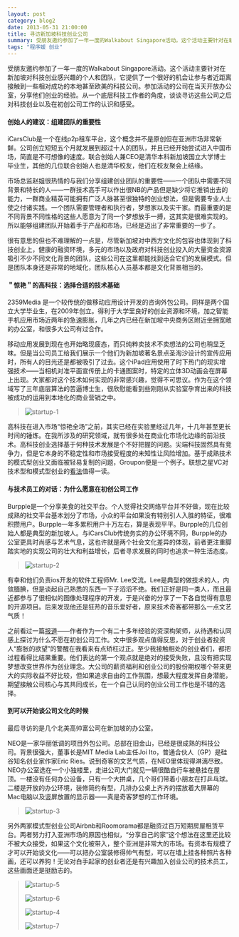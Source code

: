 ```yaml
---
layout: post
category: blog2
date: 2013-05-31 21:00:00
title: 寻访新加坡科技创业公司
summary: 受朋友邀约参加了一年一度的Walkabout Singapore活动。这个活动主要针对在新加坡对科技创业感兴趣的个人和团队，它提供了一个很好的机会让参与者近距离接触到一些相对成功的本地甚至欧美的科技公司。
tags: "程序媛 创业"
---
```


受朋友邀约参加了一年一度的Walkabout Singapore活动。这个活动主要针对在新加坡对科技创业感兴趣的个人和团队，它提供了一个很好的机会让参与者近距离接触到一些相对成功的本地甚至欧美的科技公司。参加活动的公司在当天开放办公室，分享他们创业的经验。从一个底层科技工作者的角度，谈谈寻访这些公司之后对科技创业以及在初创公司工作的认识和感受。

#### 创始人的建议：组建团队的重要性

iCarsClub是一个在线p2p租车平台，这个概念并不是原创但在亚洲市场非常新鲜。公司创立短短五个月就发展到超过十人的团队，并且已经开始尝试进入中国市场，简直是不可想像的速度。联合创始人兼CEO是清华本科新加坡国立大学博士毕业生，其他的几位联合创始人也是清华校友，他们在校友聚会上结缘。

市场总监赵姐很热情的与我们分享组建创业团队的重要性——一个团队中需要不同背景和特长的人——一群技术高手可以作出很NB的产品但是缺少将它推销出去的能力，一群商业精英可能拥有广泛人脉甚至很独特的创业想法，但是需要专业人士使之付诸实践。一个团队需要管理者和执行者，梦想家以及实干家。而最重要的是不同背景不同性格的这些人愿意为了同一个梦想放手一搏，这其实是很难实现的。所以能够组建团队开始着手于产品和市场，已经是迈出了非常重要的一步了。

很有意思的但也不难理解的一点是，尽管新加坡对中西方文化的包容也体现到了科技创业上，健康的融资环境，多元的市场以及政府对科技创业投入的大量资金资源吸引不少不同文化背景的团队，这些公司在这里都能找到适合它们的发展模式。但是团队本身还是非常的地域化，团队核心人员基本都是文化背景相当的。

#### ＂惊艳＂的高科技：选择合适的技术基础

2359Media 是一个较传统的做移动应用设计开发的咨询外包公司。同样是两个国立大学毕业生，在2009年创立。得利于大学里良好的创业资源和环境，加之智能手机应用市场近两年的急速膨胀，几年之内已经在新加坡中央商务区附近坐拥宽敞的办公室，和很多大公司有过合作。

移动应用发展到现在也开始略现疲态，而只纯粹卖技术不卖想法的公司也稍显乏味。但是当公司员工给我们展示一个他们为新加坡著名景点圣淘沙设计的宣传应用时，所有人的目光还是都被吸引了过去。这个iPad应用使用了时下热门的现实增强技术——当相机对准平面宣传册上的卡通图案时，特定的立体3D动画会在屏幕上出现。大家都对这个技术如何实现的非常感兴趣，觉得不可思议。作为在这个领域写了三年底层算法的苦逼博士生，很欣慰能看到些刚刚从实验室孕育出来的科技被成功的运用到本地化的商业营销之中。

>![startup-1](https://s3.ap-southeast-1.amazonaws.com/littlecheesecake.me/blog-post/blog2/archive/16907332669_00a6af196c_n.jpg)

高科技在进入市场“惊艳全场”之前，其实已经在实验里经过几年，十几年甚至更长时间的锤炼。在我所涉及的研究领域，就有很多处在商业化市场化边缘的前沿技术。高科技创业选择基于何种技术发展是个不好把握的问题。尖端科技固然具有竞争力，但是它本身的不稳定性和市场接受程度的未知性让风险增加。基于成熟技术的模式型创业又面临被轻易复制的问题，Groupon便是一个例子。联想之星VC对技术型和模式型创业的[看法](http://www.36kr.com/p/203246.html)值得一读。

#### 与技术员工的对话：为什么愿意在初创公司工作

Burpple是一个分享美食的社交平台。个人觉得社交网络平台并不好做，现在比较成熟的社交平台基本划分了市场，小众的平台如果没有特别引人入胜的特征，很难积攒用户。Burpple一年多累积用户十万左右，算是表现平平。Burpple的几位创始人都是典型的新加坡人。与iCarsClub传统务实的办公环境不同，Burpple的办公室更具时尚感与艺术气息，这也许就是两个社会文化差异的体现，前者更注重脚踏实地的实现公司的壮大和利益增长，后者寻求发展的同时也追求一种生活态度。

>![startup-2](https://s3.ap-southeast-1.amazonaws.com/littlecheesecake.me/blog-post/blog2/archive/16905982850_a38b89dd76_n.jpg)

有幸和他们负责ios开发的软件工程师Mr. Lee交流。Lee是典型的做技术的人，内敛腼腆，但是谈起自己熟悉的东西一下子滔滔不绝。我们正好是同一类人，而且最近都参与了很相似的图像处理程序的开发，于是兴奋的分享了一下各自觉得有意思的开源项目。后来发现他还是狂热的音乐爱好者，原来技术奇客都带那么一点文艺气质！

之前看过一篇[报道](http://mhalligan.com/benefits-matter-or-why-i-wont-work-for-your-y)——作者作为一个有二十多年经验的资深构架师，从待遇和认同感上探讨为什么不愿在初创公司工作。文中很多观点值得反思，对于创业者投资人“膨胀的欲望”的警醒在我看来有点矫枉过正。至少我接触相处的创业者们，都把过程看得比结果重要。他们表达的第一个观点就是绝对的接受失败，且没有把实现梦想改变世界作为创业理念。大公司的薪资福利和创业公司的股份期权哪个带来更大的实际收益不好比较，但如果追求自由的工作氛围，想最大程度发挥自身潜能，期望接触公司核心与其共同成长，在一个自己认同的创业公司工作也是不错的选择。

#### 到可以开始谈公司文化的时候

最后寻访的是几个北美高帅富公司在新加坡的办公室。

NEO是一家华丽低调的项目外包公司。总部在旧金山，已经是很成熟的科技公司。背景很强大，董事长是MIT Media Lab主任Joi Ito，普通合伙人（GP）是硅谷知名创业家作家Eric Ries。说到奇客的文艺气质，在NEO里体现得淋漓尽致。NEO办公室选在一个小独楼里，走进公司大门就见一辆很酷自行车被悬挂在屋顶。一楼没有任何办公设备，只有一个大拼桌，几个哥们带着小朋友在打乒乓球。二楼是开放的办公环境，装修简约有型，几排办公桌上齐齐的摆放着大屏幕的Mac电脑以及竖屏放置的显示器——真是奇客梦想的工作环境。

>![startup-3](https://s3.ap-southeast-1.amazonaws.com/littlecheesecake.me/blog-post/blog2/archive/16905983820_1eafd85451_n.jpg)

另外两家模式型创业公司Airbnb和Roomorama都是融资过百万短期房屋租赁平台。两者努力打入亚洲市场的原因也相似，“分享自己的家”这个想法在这里还比较不被大众接受，如果这个文化被带入，整个亚洲是非常大的市场。有资本有规模了才可以开始谈文化——可以把办公室装修得帅气有型，可以在墙上挂各种照片各种画，还可以养狗！无论对白手起家的创业者还是有兴趣加入创业公司的技术员工，这些画面还是挺励志的。

>![startup-5](https://s3.ap-southeast-1.amazonaws.com/littlecheesecake.me/blog-post/blog2/archive/16907336309_de2435e742_n.jpg)
>
>![startup-6](https://s3.ap-southeast-1.amazonaws.com/littlecheesecake.me/blog-post/blog2/archive/17067588876_0a9b8a14d0_n.jpg)
>
>![startup-4](https://s3.ap-southeast-1.amazonaws.com/littlecheesecake.me/blog-post/blog2/archive/16907335479_8116a8c385_n.jpg)
>
>![startup-7](https://s3.ap-southeast-1.amazonaws.com/littlecheesecake.me/blog-post/blog2/archive/17093546505_0a7ae5fb76_n.jpg)